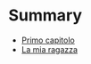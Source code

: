 # Summary

* [Primo capitolo](res/chapter/chapter_1.md)
* [La mia ragazza](res/chapter/chapter_2.md)
